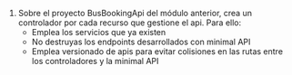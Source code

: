 1. Sobre el proyecto BusBookingApi del módulo anterior, crea un controlador por cada recurso que gestione el api. Para ello:
    * Emplea los servicios que ya existen
    * No destruyas los endpoints desarrollados con minimal API
    * Emplea versionado de apis para evitar colisiones en las rutas entre los controladores y la minimal API